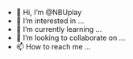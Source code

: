 - 👋 Hi, I’m @NBUplay
- 👀 I’m interested in ...
- 🌱 I’m currently learning ...
- 💞️ I’m looking to collaborate on ...
- 📫 How to reach me ...

<!---
NBUplay/NBUplay is a ✨ special ✨ repository because its `README.md` (this file) appears on your GitHub profile.
You can click the Preview link to take a look at your changes.
--->
